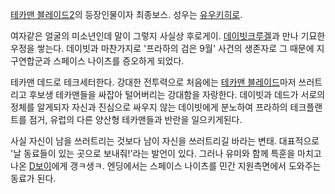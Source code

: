 [테카맨 블레이드2](%ED%85%8C%EC%B9%B4%EB%A7%A8%20%EB%B8%94%EB%A0%88%EC%9D%B4%EB%93%9C2.md)의 등장인물이자 최종보스. 성우는 [유우키히로](%EC%9C%A0%EC%9A%B0%ED%82%A4%20%ED%9E%88%EB%A1%9C.md).

여자같은 얼굴의 미소년인데 말이 그렇지 사실상 후로게이. [데이빗크루겔](%EB%8D%B0%EC%9D%B4%EB%B9%97%20%ED%81%AC%EB%A3%A8%EA%B2%94.md)과 만나 기묘한
우정을 쌓는다. 데이빗과 마찬가지로 '프라하의 검은 9월' 사건의 생존자로 그 때문에 지구연합군과 스페이스 나이츠를 증오하게 되었다.

테카맨 데드로 테크세터한다. 강대한 전투력으로 처음에는 [테카맨 블레이드](%ED%85%8C%EC%B9%B4%EB%A7%A8%20%EB%B8%94%EB%A0%88%EC%9D%B4%EB%93%9C.md)마저 쓰러트리고 후보생 테카맨들을 싸잡아 털어버리는 강대함을 자랑한다.
데이빗과 데드가 서로의 정체를 알게되자 자신과 진심으로 싸우지 않는 데이빗에게 분노하여 프라하의 테크플랜트를 점거, 유럽의 다른 양산형
테카맨들과 반란을 일으키게된다.

사실 자신이 남을 쓰러트리는 것보다 남이 자신을 쓰러트리길 바라는 변태. 대표적으로 '날 동료들이 있는 곳으로 보내줘!'라는 발언이 있다.
그러나 유미와 함께 특훈을 마치고 나온 [D보이](D%EB%B3%B4%EC%9D%B4.md)에게 갱ㅋ생ㅋ. 엔딩에서는 스페이스 나이츠를
민간 지원측면에서 도와주는 동료가 된다.

